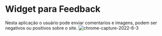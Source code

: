 # Widget para Feedback
Nesta aplicação  o usuário pode enviar comentarios e imagens, podem ser negativos ou positivos sobre o site.
![chrome-capture-2022-6-3](https://user-images.githubusercontent.com/106246945/177046456-fd8b44e7-d7a2-40e9-b13f-1ef301a3c411.gif)


